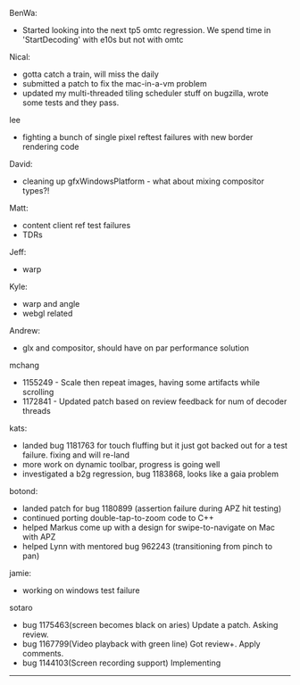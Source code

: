 BenWa:
* Started looking into the next tp5 omtc regression. We spend time in 'StartDecoding' with e10s but not with omtc



Nical:
* gotta catch a train, will miss the daily
* submitted a patch to fix the mac-in-a-vm problem
* updated my multi-threaded tiling scheduler stuff on bugzilla, wrote some tests and they pass.



lee
* fighting a bunch of single pixel reftest failures with new border rendering code



David:
* cleaning up gfxWindowsPlatform - what about mixing compositor types?!



Matt:
* content client ref test failures
* TDRs



Jeff:
* warp



Kyle:
* warp and angle
* webgl related



Andrew:
* glx and compositor, should have on par performance solution



mchang
* 1155249 - Scale then repeat images, having some artifacts while scrolling
* 1172841 - Updated patch  based on review feedback for num of decoder threads



kats:
* landed bug 1181763 for touch fluffing but it just got backed out for a test failure. fixing and will re-land
* more work on dynamic toolbar, progress is going well
* investigated a b2g regression, bug 1183868, looks like a gaia problem



botond:
  - landed patch for bug 1180899 (assertion failure during APZ hit testing)
  - continued porting double-tap-to-zoom code to C++
  - helped Markus come up with a design for swipe-to-navigate on Mac with APZ
  - helped Lynn with mentored bug 962243 (transitioning from pinch to pan)



jamie:
* working on windows test failure



sotaro
* bug 1175463(screen becomes black on aries) Update a patch. Asking review.
* bug 1167799(Video playback with green line) Got review+. Apply comments.
* bug 1144103(Screen recording support) Implementing



________________


